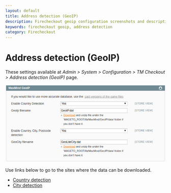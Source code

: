 ```yaml
---
layout: default
title: Address detection (GeoIP)
description: Firecheckout geoip configuration screenshots and description
keywords: firecheckout geoip, address detection
category: Firecheckout
---
```


# Address detection (GeoIP)

These settings available at _Admin > System > Configuration > TM Checkout > Address detection (GeoIP)_
page.

![General settings](/images/m1/firecheckout/configuration/address-detection-geoip/maxmind.png)

Use links below to go to the sites where the data can be downloaded.

 -  [Country detection](http://geolite.maxmind.com/download/geoip/database/GeoLiteCountry/GeoIP.dat.gz)
 -  [City detection](http://geolite.maxmind.com/download/geoip/database/GeoLiteCity.dat.gz)
